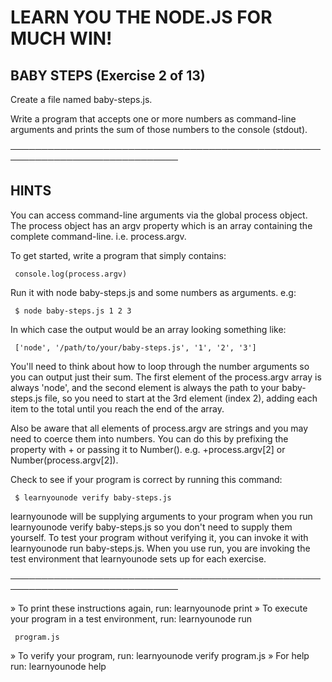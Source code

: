
 # LEARN YOU THE NODE.JS FOR MUCH WIN!

 ## BABY STEPS (Exercise 2 of 13)

  Create a file named baby-steps.js.

  Write a program that accepts one or more numbers as command-line arguments
  and prints the sum of those numbers to the console (stdout).

 ─────────────────────────────────────────────────────────────────────────────

 ## HINTS

  You can access command-line arguments via the global process object. The
  process object has an argv property which is an array containing the
  complete command-line. i.e. process.argv.

  To get started, write a program that simply contains:

     console.log(process.argv)

  Run it with node baby-steps.js and some numbers as arguments. e.g:

     $ node baby-steps.js 1 2 3

  In which case the output would be an array looking something like:

     ['node', '/path/to/your/baby-steps.js', '1', '2', '3']

  You'll need to think about how to loop through the number arguments so
  you can output just their sum. The first element of the process.argv array
  is always 'node', and the second element is always the path to your
  baby-steps.js file, so you need to start at the 3rd element (index 2),
  adding each item to the total until you reach the end of the array.

  Also be aware that all elements of process.argv are strings and you may
  need to coerce them into numbers. You can do this by prefixing the
  property with + or passing it to Number(). e.g. +process.argv[2] or
  Number(process.argv[2]).

  Check to see if your program is correct by running this command:

     $ learnyounode verify baby-steps.js

  learnyounode will be supplying arguments to your program when you run
  learnyounode verify baby-steps.js so you don't need to supply them
  yourself. To test your program without verifying it, you can invoke it
  with learnyounode run baby-steps.js. When you use run, you are invoking
  the test environment that learnyounode sets up for each exercise.

 ─────────────────────────────────────────────────────────────────────────────

   » To print these instructions again, run: learnyounode print
   » To execute your program in a test environment, run: learnyounode run

     program.js
   » To verify your program, run: learnyounode verify program.js
   » For help run: learnyounode help